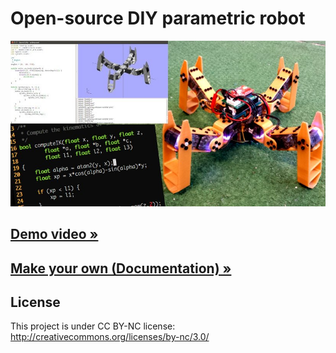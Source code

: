 # Open-source DIY parametric robot

![Metabot](docs/imgs/metabot.jpg)

## [Demo video »](http://metabot.cc/en/demonstration)

## [Make your own (Documentation) »](http://metabot.cc/en/build-your-robot)

## License

This project is under CC BY-NC license:
http://creativecommons.org/licenses/by-nc/3.0/
